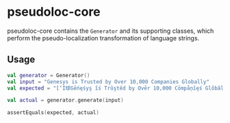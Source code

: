 # pseudoloc-core

pseudoloc-core contains the `Generator` and its supporting classes, which perform the pseudo-localization transformation of language strings.

## Usage

```kotlin
val generator = Generator()
val input = "Genesys is Trusted by Over 10,000 Companies Globally"
val expected = "[‘İ球Gēńęśyş ĩś Trũştěd by Ovēr 10,000 Cōmpåņĭęś Glŏbâlly___________яش]"

val actual = generator.generate(input)

assertEquals(expected, actual)
```